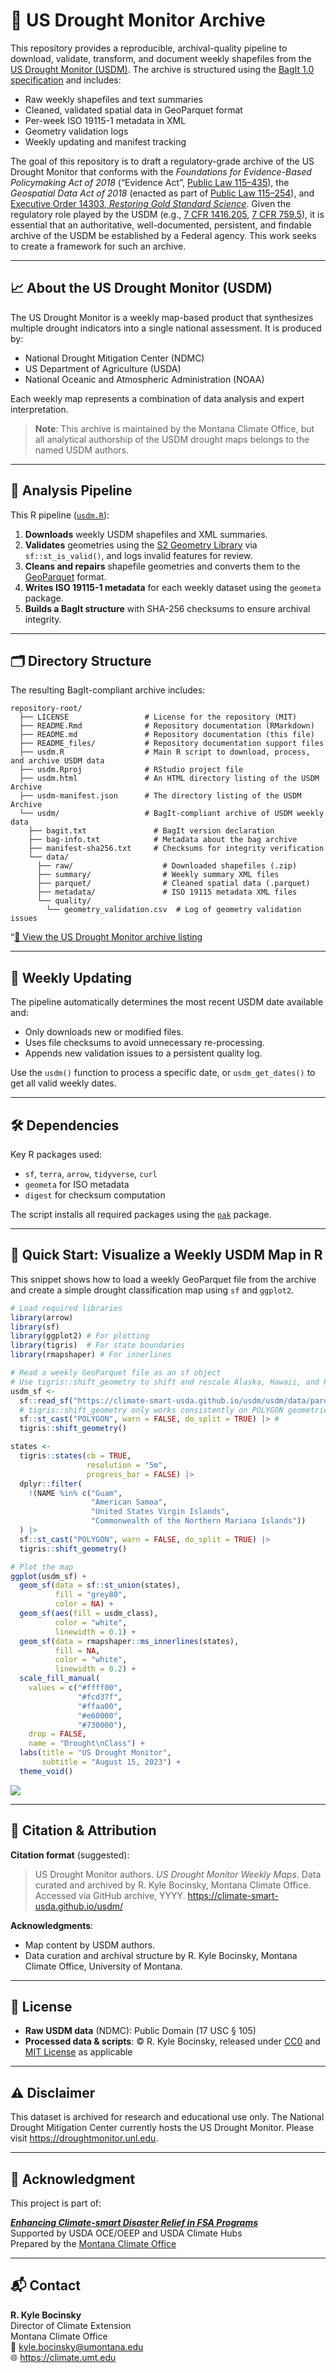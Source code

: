 
<!-- README.md is generated from README.Rmd. Please edit that file -->

# 🌵 US Drought Monitor Archive

This repository provides a reproducible, archival-quality pipeline to
download, validate, transform, and document weekly shapefiles from the
[US Drought Monitor (USDM)](https://droughtmonitor.unl.edu). The archive
is structured using the [BagIt 1.0
specification](https://tools.ietf.org/html/draft-kunze-bagit-14) and
includes:

- Raw weekly shapefiles and text summaries
- Cleaned, validated spatial data in GeoParquet format
- Per-week ISO 19115-1 metadata in XML
- Geometry validation logs
- Weekly updating and manifest tracking

The goal of this repository is to draft a regulatory-grade archive of
the US Drought Monitor that conforms with the *Foundations for
Evidence-Based Policymaking Act of 2018* (“Evidence Act”, [Public Law
115–435](https://www.congress.gov/115/statute/STATUTE-132/STATUTE-132-Pg5529.pdf)),
the *Geospatial Data Act of 2018* (enacted as part of [Public Law
115–254](https://www.congress.gov/115/statute/STATUTE-132/STATUTE-132-Pg3186.pdf)),
and [Executive Order 14303, *Restoring Gold Standard
Science*](https://www.federalregister.gov/documents/2025/05/29/2025-09802/restoring-gold-standard-science).
Given the regulatory role played by the USDM (e.g., [7 CFR
1416.205](https://www.ecfr.gov/current/title-7/section-1416.205), [7 CFR
759.5](https://www.ecfr.gov/current/title-7/section-759.5)), it is
essential that an authoritative, well-documented, persistent, and
findable archive of the USDM be established by a Federal agency. This
work seeks to create a framework for such an archive.

------------------------------------------------------------------------

## 📈 About the US Drought Monitor (USDM)

The US Drought Monitor is a weekly map-based product that synthesizes
multiple drought indicators into a single national assessment. It is
produced by:

- National Drought Mitigation Center (NDMC)
- US Department of Agriculture (USDA)
- National Oceanic and Atmospheric Administration (NOAA)

Each weekly map represents a combination of data analysis and expert
interpretation.

> **Note**: This archive is maintained by the Montana Climate Office,
> but all analytical authorship of the USDM drought maps belongs to the
> named USDM authors.

------------------------------------------------------------------------

## 🧪 Analysis Pipeline

This R pipeline ([`usdm.R`](./usdm.R)):

1.  **Downloads** weekly USDM shapefiles and XML summaries.
2.  **Validates** geometries using the [S2 Geometry
    Library](https://s2geometry.io/) via `sf::st_is_valid()`, and logs
    invalid features for review.
3.  **Cleans and repairs** shapefile geometries and converts them to the
    [GeoParquet](https://geoparquet.org) format.
4.  **Writes ISO 19115-1 metadata** for each weekly dataset using the
    `geometa` package.
5.  **Builds a BagIt structure** with SHA-256 checksums to ensure
    archival integrity.

------------------------------------------------------------------------

## 🗂 Directory Structure

The resulting BagIt-compliant archive includes:

``` text
repository-root/
  ├── LICENSE                 # License for the repository (MIT)
  ├── README.Rmd              # Repository documentation (RMarkdown)
  ├── README.md               # Repository documentation (this file)
  ├── README_files/           # Repository documentation support files  
  ├── usdm.R                  # Main R script to download, process, and archive USDM data
  ├── usdm.Rproj              # RStudio project file
  ├── usdm.html               # An HTML directory listing of the USDM Archive
  ├── usdm-manifest.json      # The directory listing of the USDM Archive
  └── usdm/                   # BagIt-compliant archive of USDM weekly data
    ├── bagit.txt               # BagIt version declaration
    ├── bag-info.txt            # Metadata about the bag archive
    ├── manifest-sha256.txt     # Checksums for integrity verification
    └── data/
      ├── raw/                    # Downloaded shapefiles (.zip)
      ├── summary/                # Weekly summary XML files
      ├── parquet/                # Cleaned spatial data (.parquet)
      ├── metadata/               # ISO 19115 metadata XML files
      └── quality/
        └── geometry_validation.csv  # Log of geometry validation issues
```

“[📂 View the US Drought Monitor archive
listing](https://climate-smart-usda.github.io/usdm/)

------------------------------------------------------------------------

## 🔁 Weekly Updating

The pipeline automatically determines the most recent USDM date
available and:

- Only downloads new or modified files.
- Uses file checksums to avoid unnecessary re-processing.
- Appends new validation issues to a persistent quality log.

Use the `usdm()` function to process a specific date, or
`usdm_get_dates()` to get all valid weekly dates.

------------------------------------------------------------------------

## 🛠️ Dependencies

Key R packages used:

- `sf`, `terra`, `arrow`, `tidyverse`, `curl`
- `geometa` for ISO metadata
- `digest` for checksum computation

The script installs all required packages using the
[`pak`](https://pak.r-lib.org) package.

------------------------------------------------------------------------

## 📍 Quick Start: Visualize a Weekly USDM Map in R

This snippet shows how to load a weekly GeoParquet file from the archive
and create a simple drought classification map using `sf` and `ggplot2`.

``` r
# Load required libraries
library(arrow)
library(sf)
library(ggplot2) # For plotting
library(tigris)  # For state boundaries
library(rmapshaper) # For innerlines

# Read a weekly GeoParquet file as an sf object
# Use tigris::shift_geometry to shift and rescale Alaska, Hawaii, and Puerto Rico in a US-wide sf object
usdm_sf <- 
  sf::read_sf("https://climate-smart-usda.github.io/usdm/usdm/data/parquet/USDM_2023-08-15.parquet") |>
  # tigris::shift_geometry only works consistently on POLYGON geometries, so coerce.
  sf::st_cast("POLYGON", warn = FALSE, do_split = TRUE) |> # 
  tigris::shift_geometry()

states <- 
  tigris::states(cb = TRUE, 
                 resolution = "5m",
                 progress_bar = FALSE) |>
  dplyr::filter(
    !(NAME %in% c("Guam", 
                  "American Samoa", 
                  "United States Virgin Islands", 
                  "Commonwealth of the Northern Mariana Islands"))
  ) |>
  sf::st_cast("POLYGON", warn = FALSE, do_split = TRUE) |>
  tigris::shift_geometry()

# Plot the map
ggplot(usdm_sf) +
  geom_sf(data = sf::st_union(states),
          fill = "grey80",
          color = NA) +
  geom_sf(aes(fill = usdm_class), 
          color = "white",
          linewidth = 0.1) +
  geom_sf(data = rmapshaper::ms_innerlines(states),
          fill = NA,
          color = "white",
          linewidth = 0.2) +
  scale_fill_manual(
    values = c("#ffff00",
               "#fcd37f",
               "#ffaa00",
               "#e60000",
               "#730000"),
    drop = FALSE,
    name = "Drought\nClass") +
  labs(title = "US Drought Monitor",
       subtitle = "August 15, 2023") +
  theme_void()
```

<img src="README_files/figure-gfm/example-1.png" style="display: block; margin: auto;" />

------------------------------------------------------------------------

## 📝 Citation & Attribution

**Citation format** (suggested):

> US Drought Monitor authors. *US Drought Monitor Weekly Maps*. Data
> curated and archived by R. Kyle Bocinsky, Montana Climate Office.
> Accessed via GitHub archive, YYYY.
> <https://climate-smart-usda.github.io/usdm/>

**Acknowledgments**:

- Map content by USDM authors.
- Data curation and archival structure by R. Kyle Bocinsky, Montana
  Climate Office, University of Montana.

------------------------------------------------------------------------

## 📄 License

- **Raw USDM data** (NDMC): Public Domain (17 USC § 105)
- **Processed data & scripts**: © R. Kyle Bocinsky, released under
  [CC0](https://creativecommons.org/publicdomain/zero/1.0/) and [MIT
  License](./LICENSE) as applicable

------------------------------------------------------------------------

## ⚠️ Disclaimer

This dataset is archived for research and educational use only. The
National Drought Mitigation Center currently hosts the US Drought
Monitor. Please visit <https://droughtmonitor.unl.edu>.

------------------------------------------------------------------------

## 👏 Acknowledgment

This project is part of:

**[*Enhancing Climate-smart Disaster Relief in FSA
Programs*](https://www.ars.usda.gov/research/project/?accnNo=444612)**  
Supported by USDA OCE/OEEP and USDA Climate Hubs  
Prepared by the [Montana Climate Office](https://climate.umt.edu)

------------------------------------------------------------------------

## 📬 Contact

**R. Kyle Bocinsky**  
Director of Climate Extension  
Montana Climate Office  
📧 <kyle.bocinsky@umontana.edu>  
🌐 <https://climate.umt.edu>
